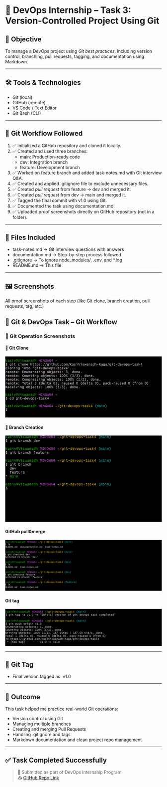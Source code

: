 # 📂 DevOps Internship – Task 3: Version-Controlled Project Using Git

## 📌 Objective
To manage a DevOps project using *Git best practices*, including version control, branching, pull requests, tagging, and documentation using Markdown.

---

## 🛠 Tools & Technologies
- Git (local)
- GitHub (remote)
- VS Code / Text Editor
- Git Bash (CLI)

---

## 🔄 Git Workflow Followed

1. ✅ Initialized a GitHub repository and cloned it locally.
2. ✅ Created and used three branches:
   - main: Production-ready code
   - dev: Integration branch
   - feature: Development branch
3. ✅ Worked on feature branch and added task-notes.md with Git interview Q&A.
4. ✅ Created and applied .gitignore file to exclude unnecessary files.
5. ✅ Created *pull request* from feature → dev and merged it.
6. ✅ Created *pull request* from dev → main and merged it.
7. ✅ Tagged the final commit with v1.0 using Git.
8. ✅ Documented the task using documentation.md.
9. ✅ Uploaded proof screenshots directly on GitHub repository (not in a folder).

---

## 📄 Files Included
- task-notes.md → Git interview questions with answers  
- documentation.md → Step-by-step process followed  
- .gitignore → To ignore node_modules/, .env, and *.log  
- README.md → This file  

---

## 🖼 Screenshots

All proof screenshots of each step (like Git clone, branch creation, pull requests, tag, etc.) 
## 📝 Git & DevOps Task – Git Workflow

### 📸 Git Operation Screenshots

#### 🔽 Git Clone
![Git Clone](Screenshot1-git-clone.png)

#### 🌿 Branch Creation
![Branch Creation](Screenshot2-git-branchcreation.png)

####  GitHub pull&merge
![GitHub pull&merge](Screenshot3-git-pull&merge.png)

#### Git tag
![Git tag](Screenshot4-git-tag.png)

---

## 🔖 Git Tag

- Final version tagged as: v1.0

---

## 🏁 Outcome

This task helped me practice real-world Git operations:
- Version control using Git
- Managing multiple branches
- Creating and merging Pull Requests
- Handling .gitignore and tags
- Markdown documentation and clean project repo management

---

## ✅ Task Completed Successfully

> 📌 Submitted as part of DevOps Internship Program  
> 📤 [GitHub Repo Link](https://github.com/KasiViswanadh-Raga/git-devops-task4)
